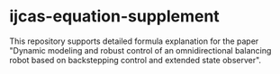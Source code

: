 # ijcas-equation-supplement
This repository supports detailed formula explanation for the paper "Dynamic modeling and robust control of an omnidirectional balancing robot based on backstepping control and extended state observer".
